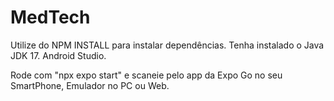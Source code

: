 # MedTech


Utilize do NPM INSTALL para instalar dependências.
Tenha instalado o Java JDK 17.
Android Studio.

Rode com "npx expo start" e scaneie pelo app da Expo Go no seu SmartPhone, Emulador no PC ou Web.
